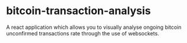 # bitcoin-transaction-analysis
A react application which allows you to visually analyse ongoing bitcoin unconfirmed transactions rate through the use of websockets.
